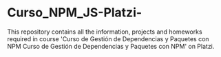 # Curso_NPM_JS-Platzi-

This repository contains all the information, projects and homeworks required in course 'Curso de Gestión de Dependencias y Paquetes con NPM
Curso de Gestión de Dependencias y Paquetes con NPM' on Platzi.
